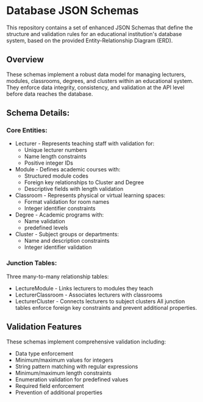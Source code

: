 # Database JSON Schemas
This repository contains a set of enhanced JSON Schemas that define the structure and validation rules for an educational institution's database system, based on the provided Entity-Relationship Diagram (ERD).

## Overview
These schemas implement a robust data model for managing lecturers, modules, classrooms, degrees, and clusters within an educational system. They enforce data integrity, consistency, and validation at the API level before data reaches the database.

## Schema Details:

### Core Entities:
- Lecturer - Represents teaching staff with validation for:
    - Unique lecturer numbers
    - Name length constraints
    - Positive integer IDs
- Module - Defines academic courses with:
    - Structured module codes 
    - Foreign key relationships to Cluster and Degree
    - Descriptive fields with length validation
- Classroom - Represents physical or virtual learning spaces:
    - Format validation for room names 
    - Integer identifier constraints
- Degree - Academic programs with:
    - Name validation
    - predefined levels 
- Cluster - Subject groups or departments:
    - Name and description constraints
    - Integer identifier validation

### Junction Tables:
Three many-to-many relationship tables:
- LectureModule - Links lecturers to modules they teach
- LecturerClassroom - Associates lecturers with classrooms
- LecturerCluster - Connects lecturers to subject clusters
All junction tables enforce foreign key constraints and prevent additional properties.

## Validation Features
These schemas implement comprehensive validation including:
- Data type enforcement
- Minimum/maximum values for integers
- String pattern matching with regular expressions
- Minimum/maximum length constraints
- Enumeration validation for predefined values
- Required field enforcement
- Prevention of additional properties